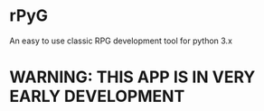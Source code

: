 # rPyG
An easy to use classic RPG development tool for python 3.x
# WARNING: THIS APP IS IN VERY EARLY DEVELOPMENT
